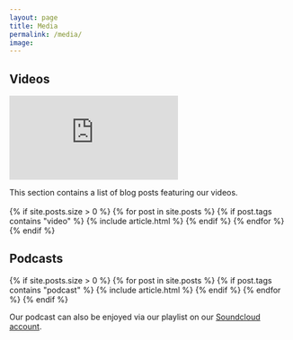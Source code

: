 ```yaml
---
layout: page
title: Media
permalink: /media/
image: 
---
```


<head>
<style>
.page__info {
  max-width: 1024px;
  }
.page {
  max-width: 1024px;
}
</style>
</head>

<div class="container">
  <h2>Videos</h2>
    <article class="post">
      <div class="post__content">
      <p><iframe title="EAD introduction video." src="https://www.youtube.com/embed/JkbhY-Q8reI" loading="lazy" frameborder="0" allowfullscreen></iframe></p>
      </div>
    </article>
    This section contains a list of blog posts featuring our videos.  
  <br><br>   
    <div class="row animate">
      {% if site.posts.size > 0 %}
        {% for post in site.posts %}
          {% if post.tags contains "video" %}
          {% include article.html %}
          {% endif %}
        {% endfor %}
      {% endif %}
    </div>
  <h2>Podcasts</h2>
    <div class="row animate">
      {% if site.posts.size > 0 %}
        {% for post in site.posts %}
          {% if post.tags contains "podcast" %}
          {% include article.html %}
          {% endif %}
        {% endfor %}
      {% endif %}
      <p>Our podcast can also be enjoyed via our playlist on our <a href="https://soundcloud.com/user-351945045">Soundcloud account</a>.</p>
    </div>
</div>